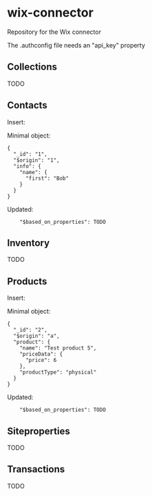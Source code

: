 # wix-connector
Repository for the Wix connector

The .authconfig file needs an "api_key" property

## Collections

TODO

## Contacts
Insert:

Minimal object:
```
{
  "_id": "1",
  "$origin": "1",
  "info": {
    "name": {
      "first": "Bob"
    }
  }
}
```

Updated:
```
    "$based_on_properties": TODO
```

## Inventory

TODO


## Products
Insert:

Minimal object:
```
{
  "_id": "2",
  "$origin": "a",
  "product": {
    "name": "Test product 5",
    "priceData": {
      "price": 6
    },
    "productType": "physical"
  }
}
```

Updated:
```
    "$based_on_properties": TODO
```

## Siteproperties

TODO

## Transactions

TODO